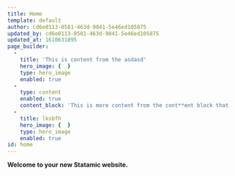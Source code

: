```yaml
---
title: Home
template: default
author: cd6e0113-0581-463d-9841-5e46ed105875
updated_by: cd6e0113-0581-463d-9841-5e46ed105875
updated_at: 1610631895
page_builder:
  -
    title: 'This is content from the asdasd'
    hero_image: {  }
    type: hero_image
    enabled: true
  -
    type: content
    enabled: true
    content_block: 'This is more content from the cont**ent block that will be ** display_ed here _using markdown omg look at all these styles!'
  -
    title: lksbfh
    hero_image: {  }
    type: hero_image
    enabled: true
id: home
---
```

**Welcome to your new Statamic website.**
